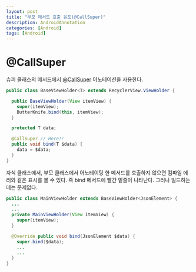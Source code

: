 ```yaml
---
layout: post
title: "부모 메서드 호출 유도(@CallSuper)"
description: AndroidAnnotation
categories: [Android]
tags: [Android]
---
```


# @CallSuper

슈퍼 클래스의 메서드에서 [@CallSuper](https://developer.android.com/reference/android/support/annotation/CallSuper) 어노테이션을 사용한다.

```java
public class BaseViewHolder<T> extends RecyclerView.ViewHolder {

  public BaseViewHolder(View itemView) {
    super(itemView);
    ButterKnife.bind(this, itemView);
  }

  protected T data;

  @CallSuper // Here!!
  public void bind(T $data) {
    data = $data;
  }
}
```

자식 클래스에서, 부모 클래스에서 어노테이팅 한 메서드를 호출하지 않으면 컴파일 에러와 같은 표시를 볼 수 있다. 즉 bind 메서드에 빨간 밑줄이 나타난다. 그러나 빌드하는데는 문제없다.

```java
public class MainViewHolder extends BaseViewHolder<JsonElement> {
  ...
  ...
  private MainViewHolder(View itemView) {
    super(itemView);
  }

  @Override public void bind(JsonElement $data) {
    super.bind($data);
    ...
    ...
  }
}
```
